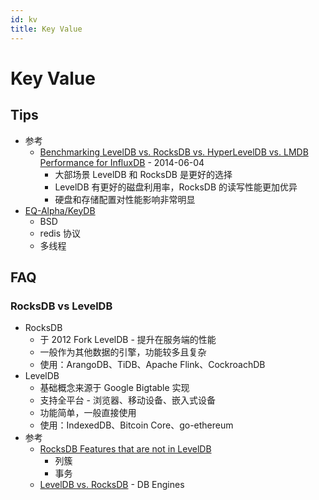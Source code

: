 ```yaml
---
id: kv
title: Key Value
---
```


# Key Value

## Tips

- 参考
  - [Benchmarking LevelDB vs. RocksDB vs. HyperLevelDB vs. LMDB Performance for InfluxDB](https://www.influxdata.com/blog/benchmarking-leveldb-vs-rocksdb-vs-hyperleveldb-vs-lmdb-performance-for-influxdb/) - 2014-06-04
    - 大部场景 LevelDB 和 RocksDB 是更好的选择
    - LevelDB 有更好的磁盘利用率，RocksDB 的读写性能更加优异
    - 硬盘和存储配置对性能影响非常明显
- [EQ-Alpha/KeyDB](https://github.com/EQ-Alpha/KeyDB)
  - BSD
  - redis 协议
  - 多线程

## FAQ

### RocksDB vs LevelDB

- RocksDB
  - 于 2012 Fork LevelDB - 提升在服务端的性能
  - 一般作为其他数据的引擎，功能较多且复杂
  - 使用：ArangoDB、TiDB、Apache Flink、CockroachDB
- LevelDB
  - 基础概念来源于 Google Bigtable 实现
  - 支持全平台 - 浏览器、移动设备、嵌入式设备
  - 功能简单，一般直接使用
  - 使用：IndexedDB、Bitcoin Core、go-ethereum
- 参考
  - [RocksDB Features that are not in LevelDB](https://github.com/facebook/rocksdb/wiki/Features-Not-in-LevelDB)
    - 列簇
    - 事务
  - [LevelDB vs. RocksDB](https://db-engines.com/en/system/LevelDB%3BRocksDB) - DB Engines
